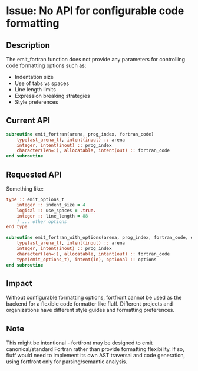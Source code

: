 # Issue: No API for configurable code formatting

## Description
The emit_fortran function does not provide any parameters for controlling code formatting options such as:
- Indentation size
- Use of tabs vs spaces
- Line length limits
- Expression breaking strategies
- Style preferences

## Current API
```fortran
subroutine emit_fortran(arena, prog_index, fortran_code)
    type(ast_arena_t), intent(inout) :: arena
    integer, intent(inout) :: prog_index
    character(len=:), allocatable, intent(out) :: fortran_code
end subroutine
```

## Requested API
Something like:
```fortran
type :: emit_options_t
    integer :: indent_size = 4
    logical :: use_spaces = .true.
    integer :: line_length = 88
    ! ... other options
end type

subroutine emit_fortran_with_options(arena, prog_index, fortran_code, options)
    type(ast_arena_t), intent(inout) :: arena
    integer, intent(inout) :: prog_index
    character(len=:), allocatable, intent(out) :: fortran_code
    type(emit_options_t), intent(in), optional :: options
end subroutine
```

## Impact
Without configurable formatting options, fortfront cannot be used as the backend for a flexible code formatter like fluff. Different projects and organizations have different style guides and formatting preferences.

## Note
This might be intentional - fortfront may be designed to emit canonical/standard Fortran rather than provide formatting flexibility. If so, fluff would need to implement its own AST traversal and code generation, using fortfront only for parsing/semantic analysis.